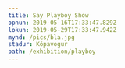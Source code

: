 ```yaml
---
title: Say Playboy Show
opnun: 2019-05-16T17:33:47.829Z
lokun: 2019-05-29T17:33:47.942Z
mynd: /pics/bla.jpg
stadur: Kópavogur
path: /exhibition/playboy
---
```


